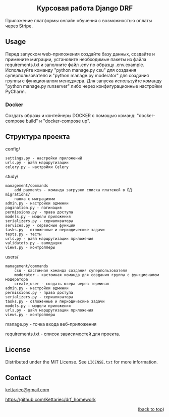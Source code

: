 
<h2 align="center">Курсовая работа Django DRF</h2>

Приложение платформы онлайн обучения с возможностью оплаты через Stripe.


<!-- USAGE EXAMPLES -->
## Usage

Перед запуском web-приложения создайте базу данных, создайте и примените миграции, установите необходимые пакеты из файла requirements.txt и заполните файл .env по образцу .env.example. Используйте команду "python manage.py csu" для создания суперпользователя и "python manage.py moderator" для создания группы с функционалом менеджера. Для запуска используйте команду "python manage.py runserver" либо через конфигурационные настройки PyCharm.


### Docker 
Создать образы и контейнеры DOCKER с помощью команд: "docker-compose build" и "docker-compose up".


## Структура проекта

config/

    settings.py - настройки приложений
    urls.py - файл маршрутизации
    celery.py - настройки Celery

study/

    management/commands
        add_payments - команда загрузки списка платежей в БД
    migrations/
        папка с миграциями
    admin.py - настройки админки
    pagination.py - пагинация
    permissions.py - права доступа
    models.py - модели приложения
    serializers.py - сериализаторы
    services.py - сервисные функции
    tasks.py - отложенные и периодические задачи
    tests.py - тесты
    urls.py - файл маршрутизации приложения
    validatots.py - валидация
    views.py - контроллеры

users/

    management/commands
        csu - кастомная команда создания суперпользователя
        moderator - кастомная команда для создания группы с функционалом модератора
        create_user - создать юзера через терминал
    admin.py - настройки админки
    permissions.py - права доступа
    serializers.py - сериализаторы
    tasks.py - отложенные и периодические задачи
    models.py - модели приложения
    urls.py - файл маршрутизации приложения
    views.py - контроллеры

manage.py - точка входа веб-приложения

requirements.txt - список зависимостей для проекта.

<!-- LICENSE -->
## License

Distributed under the MIT License. See `LICENSE.txt` for more information.


<!-- CONTACT -->
## Contact

kettariec@gmail.com

https://github.com/Kettariec/drf_homework

<p align="right">(<a href="#readme-top">back to top</a>)</p>